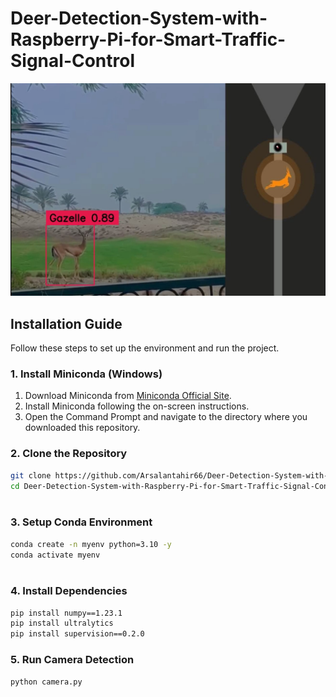 # Deer-Detection-System-with-Raspberry-Pi-for-Smart-Traffic-Signal-Control
![Result](res.jpg)
## Installation Guide

Follow these steps to set up the environment and run the project.

### 1. Install Miniconda (Windows)
1. Download Miniconda from [Miniconda Official Site](https://docs.conda.io/en/latest/miniconda.html).
2. Install Miniconda following the on-screen instructions.
3. Open the Command Prompt and navigate to the directory where you downloaded this repository.

### 2. Clone the Repository
```bash  
git clone https://github.com/Arsalantahir66/Deer-Detection-System-with-Raspberry-Pi-for-Smart-Traffic-Signal-Control.git
cd Deer-Detection-System-with-Raspberry-Pi-for-Smart-Traffic-Signal-Control
  
```
### 3. Setup Conda Environment
```bash  
conda create -n myenv python=3.10 -y
conda activate myenv
  
```
### 4. Install Dependencies
```bash  
pip install numpy==1.23.1
pip install ultralytics
pip install supervision==0.2.0
```
### 5. Run Camera Detection
```bash  
python camera.py
```
